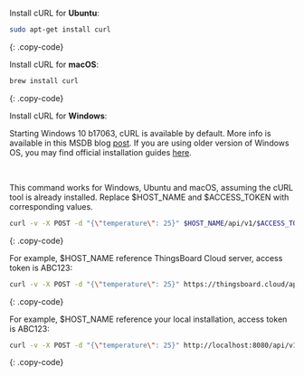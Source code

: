 Install cURL for **Ubuntu**:

```bash
sudo apt-get install curl
```
{: .copy-code}


Install cURL for **macOS**:

```bash
brew install curl
```
{: .copy-code}

Install cURL for **Windows**:

Starting Windows 10 b17063, cURL is available by default. 
More info is available in this MSDB blog [post](https://blogs.msdn.microsoft.com/commandline/2018/01/18/tar-and-curl-come-to-windows/).
If you are using older version of Windows OS, you may find official installation guides [here](https://curl.haxx.se/).

<br/>

This command works for Windows, Ubuntu and macOS, assuming the cURL tool is already installed. Replace $HOST_NAME and $ACCESS_TOKEN with corresponding values.

```bash
curl -v -X POST -d "{\"temperature\": 25}" $HOST_NAME/api/v1/$ACCESS_TOKEN/telemetry --header "Content-Type:application/json"
```
{: .copy-code}

For example, $HOST_NAME reference ThingsBoard Cloud server, access token is ABC123:

```bash
curl -v -X POST -d "{\"temperature\": 25}" https://thingsboard.cloud/api/v1/ABC123/telemetry --header "Content-Type:application/json" 
```
{: .copy-code}

For example, $HOST_NAME reference your local installation, access token is ABC123:

```bash
curl -v -X POST -d "{\"temperature\": 25}" http://localhost:8080/api/v1/$ACCESS_TOKEN/telemetry --header "Content-Type:application/json"
```
{: .copy-code}

<br/>
<br/>
